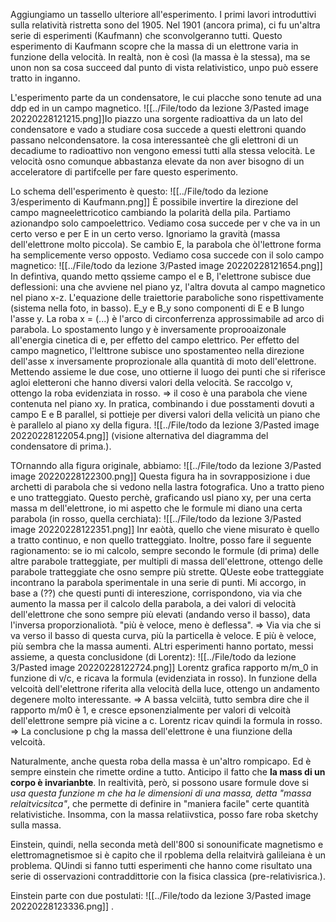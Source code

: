 Aggiungiamo un tassello ulteriore all'esperimento.
I primi lavori introduttivi sulla relatività ristretta sono del 1905. Nel 1901 (ancora prima), ci fu un'altra serie di esperimenti (Kaufmann) che sconvolgeranno tutti. Questo esperimento di Kaufmann scopre che la massa di un elettrone varia in funzione della velocità.
In realtà, non è così (la massa è la stessa), ma se unon non sa cosa succeed dal punto di vista relativistico, unpo può essere tratto in inganno.

L'esperimento parte da un condensatore, le cui placche sono tenute ad una ddp ed in un campo magnetico.
![[../File/todo da lezione 3/Pasted image 20220228121215.png]]Io piazzo una sorgente radioattiva da un lato del condensatore e vado a studiare cosa succede a questi elettroni quando passano nelcondensatore.
la cosa interessanteè che gli elettroni di un decadiume to radioattivo non vengono emessi tutti alla stessa velocità. Le velocità osno comunque abbastanza elevate da non aver bisogno di un acceleratore di partifcelle per fare questo esperimento.

Lo schema dell'esperimento è questo:
![[../File/todo da lezione 3/esperimento di Kaufmann.png]]
È possibile invertire la direzione del campo magneelettricotico cambiando la polarità della pila. 
Partiamo azionandpo solo campoelettrico. Vediamo cosa succede per v che va in un certo verso e per E in un certo verso. Ignoriamo la gravità (massa dell'elettrone molto piccola).
Se cambio E, la parabola che òl'lettrone forma ha semplicemente verso opposto.
Vediamo cosa succede con il solo campo magnetico:
![[../File/todo da lezione 3/Pasted image 20220228121654.png]]
In defintiva, quando metto qssieme campo el e B, l'elettrone subisce due deflessioni: una che avviene nel piano yz, l'altra dovuta al campo magnetico nel piano x-z.
L'equazione delle traiettorie paraboliche sono rispettivamente (sistema nella foto, in basso).
E_y e B_y sono componenti di E e B lungo l'asse y.
La roba x = (...) è l'arco di circonferrenza approssimabile ad arco di parabola.
Lo spostamento lungo y è inversamente proprooaizonale all'energia cinetica di e, per effetto del campo elettrico.
Per effetto del campo magnetico, l'lelttrone subisce uno spostamenteo nella direzione dell'asse x inversamente proprozionale alla quantità di moto dell'elettrone. Mettendo assieme le due cose, uno ottierne il luogo dei punti che si riferisce agloi eletteroni che hanno diversi valori della velocità. Se raccolgo v, ottengo la roba evidenziata in rosso.
=> il coso è una parabola che viene contenuta nel piano xy.
In pratica, combinando i due posstamenti dovuti a campo E e B parallel, si pottieje per diversi valori della velicità un piano che è parallelo al piano xy della figura.
![[../File/todo da lezione 3/Pasted image 20220228122054.png]] (visione alternativa del diagramma del condensatore di prima.).

TOrnanndo alla figura originale, abbiamo:
![[../File/todo da lezione 3/Pasted image 20220228122300.png]]
Questa figura ha in sovrapposizione  i due archetti di parabola che si vedono nella lastra fotografica. Uno a tratto pieno e uno tratteggiato. Questo perchè, graficando usl piano xy, per una certa massa m dell'elettrone, io mi aspetto che le formule mi diano una certa parabola (in rosso, quella cerchiata):
![[../File/todo da lezione 3/Pasted image 20220228122351.png]]
Inr eaòtà, quello che viene misurato è quello a tratto continuo, e non quello tratteggiato. Inoltre, posso fare il seguente ragionamento:
se io mi calcolo, sempre secondo le formule (di prima) delle altre parabole tratteggiate, per multipli di massa dell'elettrone, ottengo delle parabole tratteggiate che osno sempre più strette. QUeste eobe tratteggiate incontrano la parabola sperimentale in una serie di punti. Mi accorgo, in base a (??) che questi punti di intereszione, corrispondono, via via che aumento la massa per il calcolo della parabola, a dei valori di velocità dell'elettrone che sono sempre più elevati (andando verso il basso), data l'inversa proporzionaliotà.
"più è veloce, meno è deflessa".
=> Via via che si va verso il basso di questa curva, più la particella è veloce. E più è veloce, più sembra che la massa aumenti.
ALtri esperimenti hanno portato, messi assieme, a questa conclusidone (di Lorentz):
![[../File/todo da lezione 3/Pasted image 20220228122724.png]]
Lorentz grafica rapporto m/m_0 in funzione di v/c, e ricava la formula (evidenziata in rosso). In funzione della velcoità dell'elettrone riferita alla velocità della luce, ottengo un andamento degenere molto interessante. => A bassa velciità, tutto sembra dire che il rapporto m/m0 è 1, e cresce epsonenzialmente per valori di velcoità dell'elettrone sempre pià vicine a c.
Lorentz ricav quindi la formula in rosso.
=> La conclusione p chg la massa dell'elettrone è una fiunzione della velcoità.

Naturalmente, anche questa roba della massa è un'altro rompicapo. Ed è sempre einstein che rimette ordine a tutto. Anticipo il fatto che __la mass di un corpo è invarianbte__. In realtività, però, si possono usare formule dove si _usa questa funzione m che ha le dimensioni di una massa, detta "massa relaitvicsitca"_, che permette di definire in "maniera facile" certe quantità relativistiche. Insomma, con la massa relatiivstica, posso fare roba sketchy sulla massa.

Einstein, quindi, nella seconda metà dell'800 si sonounificate magnetismo e elettromagnetismoe si è capito che il rpoblema della relaitvirà galileiana è un problema. QUindi si fanno tutti esperimenti che hanno come risultato una serie di osservazioni contraddittorie con la fisica classica (pre-relativisrica.).

Einstein parte con due postulati:
![[../File/todo da lezione 3/Pasted image 20220228123336.png]]
.

